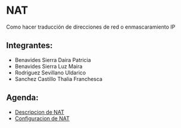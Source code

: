 # NAT
Como hacer traducción de direcciones de red o enmascaramiento IP 

## Integrantes:

* Benavides Sierra Daira Patricia
* Benavides Sierra Luz Maira
* Rodriguez Sevillano Uldarico
* Sanchez Castillo Thalia Franchesca

## Agenda:
* [Descripcion de NAT](./descripcion.md)
* [Configuracion de NAT](./configuracion.md)

